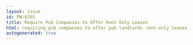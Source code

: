 ```yaml
---
layout: issue
id: PW-6705
title: Require Pub Companies to Offer Rent Only Leases
html: requiring pub companies to offer pub landlords rent-only leases
autogenerated: true
---
```

